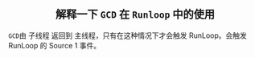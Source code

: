## <center> 解释一下 `GCD` 在 `Runloop` 中的使用

`GCD`由 子线程 返回到 主线程，只有在这种情况下才会触发 RunLoop。会触发 RunLoop 的 Source 1 事件。